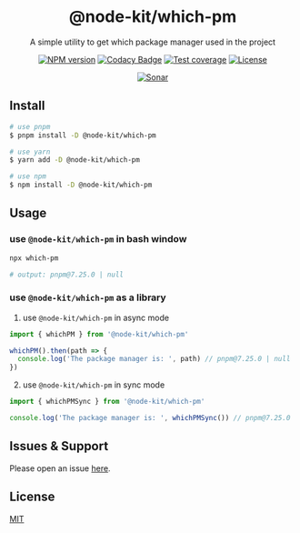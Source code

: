 <div style="text-align: center;" align="center">

# @node-kit/which-pm

A simple utility to get which package manager used in the project

[![NPM version][npm-image]][npm-url]
[![Codacy Badge][codacy-image]][codacy-url]
[![Test coverage][codecov-image]][codecov-url]
[![License][license-image]][license-url]

[![Sonar][sonar-image]][sonar-url]

</div>

## Install

```bash
# use pnpm
$ pnpm install -D @node-kit/which-pm

# use yarn
$ yarn add -D @node-kit/which-pm

# use npm
$ npm install -D @node-kit/which-pm
```

## Usage

### use `@node-kit/which-pm` in bash window

```bash
npx which-pm

# output: pnpm@7.25.0 | null
```

### use `@node-kit/which-pm` as a library

1. use `@node-kit/which-pm` in async mode

```js
import { whichPM } from '@node-kit/which-pm'

whichPM().then(path => {
  console.log('The package manager is: ', path) // pnpm@7.25.0 | null
})
```

2. use `@node-kit/which-pm` in sync mode

```js
import { whichPMSync } from '@node-kit/which-pm'

console.log('The package manager is: ', whichPMSync()) // pnpm@7.25.0 | null
```

## Issues & Support

Please open an issue [here](https://github.com/saqqdy/node-kit/issues).

## License

[MIT](LICENSE)

[npm-image]: https://img.shields.io/npm/v/@node-kit/which-pm.svg?style=flat-square
[npm-url]: https://npmjs.org/package/@node-kit/which-pm
[codacy-image]: https://app.codacy.com/project/badge/Grade/f70d4880e4ad4f40aa970eb9ee9d0696
[codacy-url]: https://www.codacy.com/gh/saqqdy/@node-kit/which-pm/dashboard?utm_source=github.com&utm_medium=referral&utm_content=saqqdy/@node-kit/which-pm&utm_campaign=Badge_Grade
[codecov-image]: https://img.shields.io/codecov/c/github/saqqdy/@node-kit/which-pm.svg?style=flat-square
[codecov-url]: https://codecov.io/github/saqqdy/@node-kit/which-pm?branch=master
[license-image]: https://img.shields.io/badge/License-MIT-blue.svg
[license-url]: LICENSE
[sonar-image]: https://sonarcloud.io/api/project_badges/quality_gate?project=saqqdy_node-kit
[sonar-url]: https://sonarcloud.io/dashboard?id=saqqdy_node-kit
